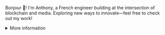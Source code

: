 Bonjour 👋! I'm Anthony, a French engineer building at the intersection of blockchain and media. Exploring new ways to innovate—feel free to check out my work!

<details>

<summary>More information</summary>

## 🛠 Technical Expertise & Stack

### Core Competencies
- **Decentralized Applications**: Crafting the future with tokenomics, DeFi protocols, and DAO structures.
- **Media Innovations**: Pioneering audience tracking and monetization strategies.
- **Blockchain Development**: Experienced on EVM chains like Ethereum, Base and Abstract.
- **Prototyping**: Turning ideas into tangible, functional prototypes.
- **Project Leadership**: Steering cross-functional projects to success.

### Tech Stack

![NodeJS](https://img.shields.io/badge/-NodeJS-339933?logo=node.js&logoColor=white)
![TypeScript](https://img.shields.io/badge/-TypeScript-3178C6?logo=typescript&logoColor=white)
![Solidity](https://img.shields.io/badge/-Solidity-363636?logo=solidity&logoColor=white)
![React](https://img.shields.io/badge/-React-61DAFB?logo=react&logoColor=white)
![MongoDB](https://img.shields.io/badge/-MongoDB-47A248?logo=mongodb&logoColor=white)
![PostgreSQL](https://img.shields.io/badge/PostgreSQL-316192?logo=postgresql&logoColor=white)
![Ethereum](https://img.shields.io/badge/-Ethereum-3C3C3D?logo=ethereum&logoColor=white)
![Google Cloud](https://img.shields.io/badge/-Google_Cloud-4285F4?logo=google-cloud&logoColor=white)
![AWS](https://img.shields.io/badge/-AWS-232F3E?logo=amazon-aws&logoColor=white)


- **Languages**: NodeJS/TypeScript, SQL, Mongo, Solidity, React.
- **Tools & Libraries**: Hardhat, Foundry, Slither, Thirdweb, Open Rarity, Chainlink VRF, Dune, Looker.
- **Standards**: ERC20/ERC721/ERC1155, ERC721A, ERC20Permit, ERC2771, Merkle proofs, Gasless transactions.
- **Platforms**: Fleek, Cloudflare workers, Google Cloud, AWS.

## 🌟 Notable Projects & Contributions

### **Siborg - Tech Lead Web3 & Monetization (2023-now)**
- Co-founder of "Noodles.Fun", tokenizing every Twitter account to power the first automated marketing agency protocol.
- Co-founder of "SiBorg Ads", the first solution for tokenizing advertising spaces.

1. Designed, developed, and deployed smart contracts (Solidity), Frames (Warpcast/Farcaster), subgraphs (The Graph), and other backend services (Node.JS)
2. Built and managed a multidisciplinary team, overseeing daily developer activities. 
3. Developed project strategies, authored the whitepaper, and defined the tokenomics. 

### **Web3 Consultant & Solidity Developer (2022-now)**
- Led educational sessions at IIM, Toulouse Business School and [Epitech](https://github.com/antho31/solidity-workshop-epitech).
- Led and advised on NFTs and crypto-assets projects ([Podcast Magazine](https://podcastmagazine.fr/category/nft/) and more).
- Developed and deployed smart contracts on EVM chains. 
  - [Bufalo NFT Skulls](https://github.com/antho31/bufalo-nft-skulls) - NFTs linked to musical commercial rights, integrated with ERC20-based rewards.

### **Axone/OKP4 - DevRel Engineer (2023)**
- Evangelized the [OKP4 blockchain](https://okp4.network/) to developers, hosted workshops and organized grant programs.
- Contributed to the project’s whitepaper, focusing on technical aspects and tokenomics.
- Provided technical documentation, created [tutorials](https://github.com/okp4/docs/blob/main/docs/tutorials/overview.md) and boilerplates (like [this OKP4 Vite UI Starter](https://github.com/antho31/okp4-ui-boilerplate)) to enhance developer experience.

### **Mediameeting - Media Innovation & Data Engineer (2016-2023)**
- Spearheaded the development and implementation of audience measurement dashboards.
- Developed prototypes exploring new media opportunities.
- Advised multiple radio and podcast projects, ensuring best practices and optimal solutions.

## 🎧 Passion Projects

Between 2018 and 2021, I was the creator and host of the podcast [Des Ondes Vocast](https://www.vocast.fr), a show dedicated to the medium's history and innovation in the radio industry. I used it as a sandbox for experimentation, particularly:
- I conducted [a study to demonstrate the ease with which podcast download figures can be manipulated](https://anthony-gourraud.medium.com/a-new-model-to-detect-the-thousands-of-fake-but-iab-certified-podcast-downloads-i-got-20cee2e2eb39) and subsequently [open-sourced the code](https://github.com/Vocast-fr/podcheater).
- I created a system that continuously recorded over 300 radio stations 24/7, storing [hourly recordings for up to 6 months](https://piges.vocast.fr). This led to the creation of [Vocazap](https://github.com/Vocast-fr/Vocazap), a platform offering random zapping by extracting snippets from random records.


## 📚 Continuous Learning

In the ever-evolving tech landscape, I believe in staying a student. From blockchain nuances to media trends, I'm always looking for the next big thing.

## 🤙 Connect & Collaborate

Got an intriguing project? Or want to geek out over the latest in blockchain or media tech? Let's connect!

### Socials 

[![LinkedIn](https://img.shields.io/badge/-LinkedIn-0077B5?logo=linkedin&logoColor=white&link=https://www.linkedin.com/in/anthony-gourraud/)](https://www.linkedin.com/in/anthony-gourraud/)
[![Twitter](https://img.shields.io/badge/-Twitter-1DA1F2?logo=twitter&logoColor=white&link=https://twitter.com/AnthonyGourraud)](https://twitter.com/AnthonyGourraud)

</details>
